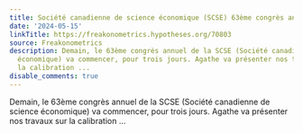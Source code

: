 ```yaml
---
title: Société canadienne de science économique (SCSE) 63ème congrès annuel
date: '2024-05-15'
linkTitle: https://freakonometrics.hypotheses.org/70803
source: Freakonometrics
description: Demain, le 63ème congrès annuel de la SCSE (Société canadienne de science
  économique) va commencer, pour trois jours. Agathe va présenter nos travaux sur
  la calibration ...
disable_comments: true
---
```

Demain, le 63ème congrès annuel de la SCSE (Société canadienne de science économique) va commencer, pour trois jours. Agathe va présenter nos travaux sur la calibration ...